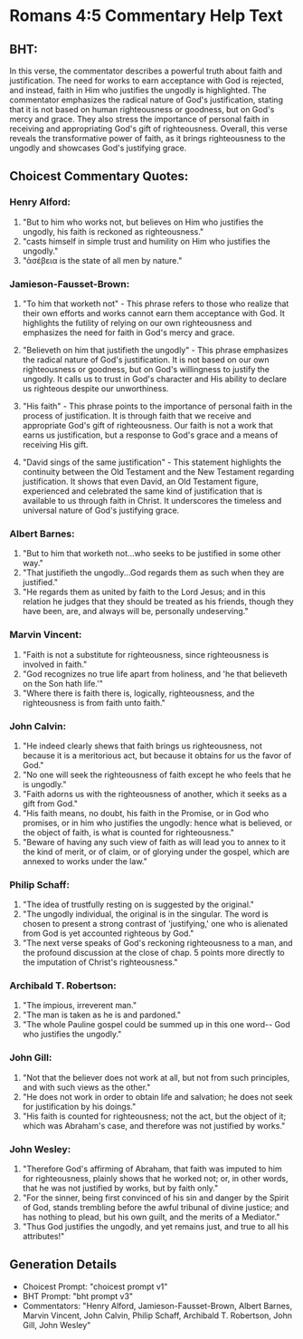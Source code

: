 # Romans 4:5 Commentary Help Text

## BHT:
In this verse, the commentator describes a powerful truth about faith and justification. The need for works to earn acceptance with God is rejected, and instead, faith in Him who justifies the ungodly is highlighted. The commentator emphasizes the radical nature of God's justification, stating that it is not based on human righteousness or goodness, but on God's mercy and grace. They also stress the importance of personal faith in receiving and appropriating God's gift of righteousness. Overall, this verse reveals the transformative power of faith, as it brings righteousness to the ungodly and showcases God's justifying grace.

## Choicest Commentary Quotes:
### Henry Alford:
1. "But to him who works not, but believes on Him who justifies the ungodly, his faith is reckoned as righteousness." 
2. "casts himself in simple trust and humility on Him who justifies the ungodly." 
3. "ἀσέβεια is the state of all men by nature."

### Jamieson-Fausset-Brown:
1. "To him that worketh not" - This phrase refers to those who realize that their own efforts and works cannot earn them acceptance with God. It highlights the futility of relying on our own righteousness and emphasizes the need for faith in God's mercy and grace.

2. "Believeth on him that justifieth the ungodly" - This phrase emphasizes the radical nature of God's justification. It is not based on our own righteousness or goodness, but on God's willingness to justify the ungodly. It calls us to trust in God's character and His ability to declare us righteous despite our unworthiness.

3. "His faith" - This phrase points to the importance of personal faith in the process of justification. It is through faith that we receive and appropriate God's gift of righteousness. Our faith is not a work that earns us justification, but a response to God's grace and a means of receiving His gift.

4. "David sings of the same justification" - This statement highlights the continuity between the Old Testament and the New Testament regarding justification. It shows that even David, an Old Testament figure, experienced and celebrated the same kind of justification that is available to us through faith in Christ. It underscores the timeless and universal nature of God's justifying grace.

### Albert Barnes:
1. "But to him that worketh not...who seeks to be justified in some other way." 
2. "That justifieth the ungodly...God regards them as such when they are justified."
3. "He regards them as united by faith to the Lord Jesus; and in this relation he judges that they should be treated as his friends, though they have been, are, and always will be, personally undeserving."

### Marvin Vincent:
1. "Faith is not a substitute for righteousness, since righteousness is involved in faith."
2. "God recognizes no true life apart from holiness, and 'he that believeth on the Son hath life.'"
3. "Where there is faith there is, logically, righteousness, and the righteousness is from faith unto faith."

### John Calvin:
1. "He indeed clearly shews that faith brings us righteousness, not because it is a meritorious act, but because it obtains for us the favor of God."
2. "No one will seek the righteousness of faith except he who feels that he is ungodly."
3. "Faith adorns us with the righteousness of another, which it seeks as a gift from God."
4. "His faith means, no doubt, his faith in the Promise, or in God who promises, or in him who justifies the ungodly: hence what is believed, or the object of faith, is what is counted for righteousness."
5. "Beware of having any such view of faith as will lead you to annex to it the kind of merit, or of claim, or of glorying under the gospel, which are annexed to works under the law."

### Philip Schaff:
1. "The idea of trustfully resting on is suggested by the original."
2. "The ungodly individual, the original is in the singular. The word is chosen to present a strong contrast of 'justifying,' one who is alienated from God is yet accounted righteous by God."
3. "The next verse speaks of God's reckoning righteousness to a man, and the profound discussion at the close of chap. 5 points more directly to the imputation of Christ's righteousness."

### Archibald T. Robertson:
1. "The impious, irreverent man."
2. "The man is taken as he is and pardoned."
3. "The whole Pauline gospel could be summed up in this one word-- God who justifies the ungodly."

### John Gill:
1. "Not that the believer does not work at all, but not from such principles, and with such views as the other."
2. "He does not work in order to obtain life and salvation; he does not seek for justification by his doings."
3. "His faith is counted for righteousness; not the act, but the object of it; which was Abraham's case, and therefore was not justified by works."

### John Wesley:
1. "Therefore God's affirming of Abraham, that faith was imputed to him for righteousness, plainly shows that he worked not; or, in other words, that he was not justified by works, but by faith only."
2. "For the sinner, being first convinced of his sin and danger by the Spirit of God, stands trembling before the awful tribunal of divine justice; and has nothing to plead, but his own guilt, and the merits of a Mediator."
3. "Thus God justifies the ungodly, and yet remains just, and true to all his attributes!"


## Generation Details
- Choicest Prompt: "choicest prompt v1"
- BHT Prompt: "bht prompt v3"
- Commentators: "Henry Alford, Jamieson-Fausset-Brown, Albert Barnes, Marvin Vincent, John Calvin, Philip Schaff, Archibald T. Robertson, John Gill, John Wesley"
